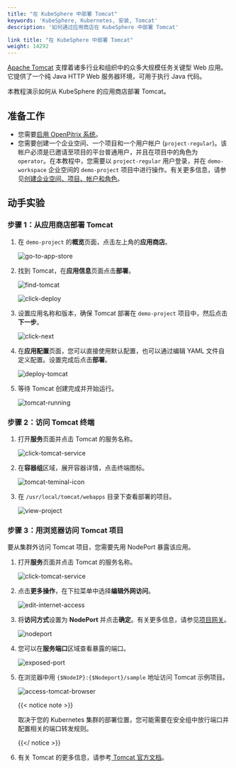 ```yaml
---
title: "在 KubeSphere 中部署 Tomcat"
keywords: 'KubeSphere, Kubernetes, 安装, Tomcat'
description: '如何通过应用商店在 KubeSphere 中部署 Tomcat'

link title: "在 KubeSphere 中部署 Tomcat"
weight: 14292
---
```

[Apache Tomcat](https://tomcat.apache.org/index.html) 支撑着诸多行业和组织中的众多大规模任务关键型 Web 应用。它提供了一个纯 Java HTTP Web 服务器环境，可用于执行 Java 代码。

本教程演示如何从 KubeSphere 的应用商店部署 Tomcat。

## 准备工作

- 您需要[启用 OpenPitrix 系统](../../../pluggable-components/app-store/)。
- 您需要创建一个企业空间、一个项目和一个用户帐户 (`project-regular`)。该帐户必须是已邀请至项目的平台普通用户，并且在项目中的角色为 `operator`。在本教程中，您需要以 `project-regular` 用户登录，并在 `demo-workspace` 企业空间的 `demo-project` 项目中进行操作。有关更多信息，请参见[创建企业空间、项目、帐户和角色](../../../quick-start/create-workspace-and-project/)。

## 动手实验

### 步骤 1：从应用商店部署 Tomcat

1. 在 `demo-project` 的**概览**页面，点击左上角的**应用商店**。

   ![go-to-app-store](/images/docs/zh-cn/appstore/built-in-apps/tomcat-app/tomcat-app01.jpg)

2. 找到 Tomcat，在**应用信息**页面点击**部署**。

   ![find-tomcat](/images/docs/zh-cn/appstore/built-in-apps/tomcat-app/find-tomcat.jpg)

   ![click-deploy](/images/docs/zh-cn/appstore/built-in-apps/tomcat-app/click-deploy.jpg)

3. 设置应用名称和版本，确保 Tomcat 部署在 `demo-project` 项目中，然后点击**下一步**。

   ![click-next](/images/docs/zh-cn/appstore/built-in-apps/tomcat-app/click-next.jpg)

4. 在**应用配置**页面，您可以直接使用默认配置，也可以通过编辑 YAML 文件自定义配置。设置完成后点击**部署**。

   ![deploy-tomcat](/images/docs/zh-cn/appstore/built-in-apps/tomcat-app/deploy-tomcat.jpg)

5. 等待 Tomcat 创建完成并开始运行。

   ![tomcat-running](/images/docs/zh-cn/appstore/built-in-apps/tomcat-app/tomcat-running.jpg)

### 步骤 2：访问 Tomcat 终端

1. 打开**服务**页面并点击 Tomcat 的服务名称。

   ![click-tomcat-service](/images/docs/zh-cn/appstore/built-in-apps/tomcat-app/click-tomcat-service.jpg)

2. 在**容器组**区域，展开容器详情，点击终端图标。

   ![tomcat-teminal-icon](/images/docs/zh-cn/appstore/built-in-apps/tomcat-app/tomcat-teminal-icon.jpg)

3. 在 `/usr/local/tomcat/webapps` 目录下查看部署的项目。

   ![view-project](/images/docs/zh-cn/appstore/built-in-apps/tomcat-app/view-project.jpg)

### 步骤 3：用浏览器访问 Tomcat 项目

要从集群外访问 Tomcat 项目，您需要先用 NodePort 暴露该应用。

1. 打开**服务**页面并点击 Tomcat 的服务名称。

   ![click-tomcat-service](/images/docs/zh-cn/appstore/built-in-apps/tomcat-app/click-tomcat-service.jpg)

2. 点击**更多操作**，在下拉菜单中选择**编辑外网访问**。

   ![edit-internet-access](/images/docs/zh-cn/appstore/built-in-apps/tomcat-app/edit-internet-access.jpg)

3. 将**访问方式**设置为 **NodePort** 并点击**确定**。有关更多信息，请参见[项目网关](../../../project-administration/project-gateway/)。

   ![nodeport](/images/docs/zh-cn/appstore/built-in-apps/tomcat-app/nodeport.jpg)

4. 您可以在**服务端口**区域查看暴露的端口。

   ![exposed-port](/images/docs/zh-cn/appstore/built-in-apps/tomcat-app/exposed-port.jpg)

5. 在浏览器中用 `{$NodeIP}:{$Nodeport}/sample` 地址访问 Tomcat 示例项目。

   ![access-tomcat-browser](/images/docs/zh-cn/appstore/built-in-apps/tomcat-app/access-tomcat-browser.jpg)

   {{< notice note >}}

   取决于您的 Kubernetes 集群的部署位置，您可能需要在安全组中放行端口并配置相关的端口转发规则。

   {{</ notice >}} 

6. 有关 Tomcat 的更多信息，请参考[ Tomcat 官方文档](https://tomcat.apache.org/index.html)。

